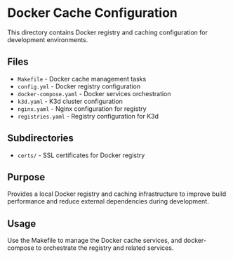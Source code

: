 # Docker Cache Configuration

This directory contains Docker registry and caching configuration for development environments.

## Files

- `Makefile` - Docker cache management tasks
- `config.yml` - Docker registry configuration
- `docker-compose.yaml` - Docker services orchestration
- `k3d.yaml` - K3d cluster configuration
- `nginx.yaml` - Nginx configuration for registry
- `registries.yaml` - Registry configuration for K3d

## Subdirectories

- `certs/` - SSL certificates for Docker registry

## Purpose

Provides a local Docker registry and caching infrastructure to improve build performance and reduce external dependencies during development.

## Usage

Use the Makefile to manage the Docker cache services, and docker-compose to orchestrate the registry and related services.